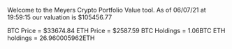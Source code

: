 Welcome to the Meyers Crypto Portfolio Value tool. 
As of 06/07/21 at 19:59:15 our valuation is $105456.77 

BTC Price = $33674.84
 ETH Price = $2587.59
BTC Holdings = 1.06BTC
 ETH holdings = 26.960005962ETH 
